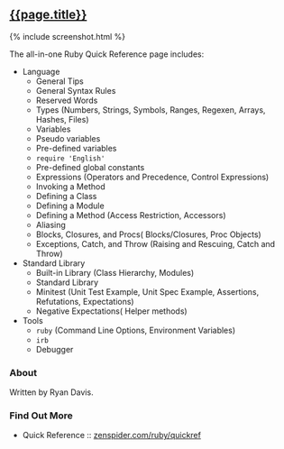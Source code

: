 
<!--
layout:     link
title:      "Ruby Quick Reference - Language, Standard Library, Tools"
date:       2015-01-24 12:12
screenshot: screenshot-rubyquickref-320x240.png
link_url:   http://www.zenspider.com/Languages/Ruby/QuickRef.html
 -->


## [{{page.title}}]({{page.link_url}})

{% include screenshot.html %}

The all-in-one Ruby Quick Reference page includes:

- Language
   - General Tips
   - General Syntax Rules
   - Reserved Words
   - Types (Numbers, Strings, Symbols, Ranges, Regexen, Arrays, Hashes, Files)
   - Variables
   - Pseudo variables
   - Pre-defined variables
   - `require 'English'`
   - Pre-defined global constants
   - Expressions (Operators and Precedence, Control Expressions)
   - Invoking a Method
   - Defining a Class
   - Defining a Module
   - Defining a Method (Access Restriction, Accessors)
   - Aliasing
   - Blocks, Closures, and Procs( Blocks/Closures, Proc Objects)
   - Exceptions, Catch, and Throw (Raising and Rescuing, Catch and Throw)
- Standard Library
   - Built-in Library (Class Hierarchy, Modules)
   - Standard Library
   - Minitest (Unit Test Example, Unit Spec Example, Assertions, Refutations, Expectations)
   - Negative Expectations( Helper methods)
- Tools
   - `ruby` (Command Line Options, Environment Variables)
   - `irb`
   - Debugger

### About

Written by Ryan Davis.

### Find Out More

- Quick Reference :: [zenspider.com/ruby/quickref](http://www.zenspider.com/Languages/Ruby/QuickRef.html)

